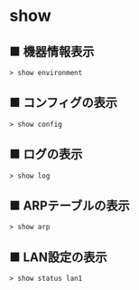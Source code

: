 # show
## ■ 機器情報表示
```
> show environment
```

## ■ コンフィグの表示
```
> show config
```

## ■ ログの表示
```
> show log
```

## ■ ARPテーブルの表示
```
> show arp
```

## ■ LAN設定の表示
```
> show status lan1
```
